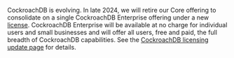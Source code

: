 CockroachDB is evolving. In late 2024, we will retire our Core offering to consolidate on a single CockroachDB Enterprise offering under a new [license](https://www.cockroachlabs.com/cockroachdb-software-license/). CockroachDB Enterprise will be available at no charge for individual users and small businesses and will offer all users, free and paid, the full breadth of CockroachDB capabilities. See the [CockroachDB licensing update page](https://www.cockroachlabs.com/enterprise-license-update/) for details.